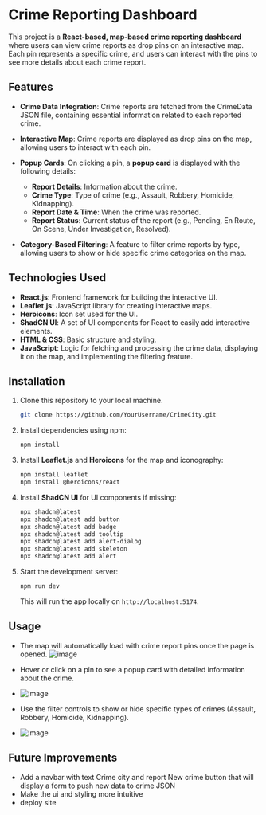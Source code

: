 # Crime Reporting Dashboard

This project is a **React-based, map-based crime reporting dashboard** where users can view crime reports as drop pins on an interactive map. Each pin represents a specific crime, and users can interact with the pins to see more details about each crime report.

## Features

- **Crime Data Integration**: Crime reports are fetched from the CrimeData JSON file, containing essential information related to each reported crime.
  
- **Interactive Map**: Crime reports are displayed as drop pins on the map, allowing users to interact with each pin.

- **Popup Cards**: On clicking a pin, a **popup card** is displayed with the following details:
  - **Report Details**: Information about the crime.
  - **Crime Type**: Type of crime (e.g., Assault, Robbery, Homicide, Kidnapping).
  - **Report Date & Time**: When the crime was reported.
  - **Report Status**: Current status of the report (e.g., Pending, En Route, On Scene, Under Investigation, Resolved).

- **Category-Based Filtering**: A feature to filter crime reports by type, allowing users to show or hide specific crime categories on the map.

## Technologies Used

- **React.js**: Frontend framework for building the interactive UI.
- **Leaflet.js**: JavaScript library for creating interactive maps.
- **Heroicons**: Icon set used for the UI.
- **ShadCN UI**: A set of UI components for React to easily add interactive elements.
- **HTML & CSS**: Basic structure and styling.
- **JavaScript**: Logic for fetching and processing the crime data, displaying it on the map, and implementing the filtering feature.

## Installation

1. Clone this repository to your local machine.

    ```bash
    git clone https://github.com/YourUsername/CrimeCity.git
    ```

2. Install dependencies using npm:

    ```bash
    npm install
    ```

3. Install **Leaflet.js** and **Heroicons** for the map and iconography:

    ```bash
    npm install leaflet
    npm install @heroicons/react
    ```

4. Install **ShadCN UI** for UI components if missing:

    ```bash
    npx shadcn@latest
    npx shadcn@latest add button
    npx shadcn@latest add badge
    npx shadcn@latest add tooltip
    npx shadcn@latest add alert-dialog
    npx shadcn@latest add skeleton
    npx shadcn@latest add alert
    ```

5. Start the development server:

    ```bash
    npm run dev
    ```

    This will run the app locally on `http://localhost:5174`.

## Usage

- The map will automatically load with crime report pins once the page is opened.
  ![image](https://github.com/user-attachments/assets/9a813332-18f3-4c32-ad6e-4ec4fc16300d)

- Hover or click on a pin to see a popup card with detailed information about the crime.
- ![image](https://github.com/user-attachments/assets/3e104e21-a230-48c8-8f2b-25e613397707)

- Use the filter controls to show or hide specific types of crimes (Assault, Robbery, Homicide, Kidnapping).
- ![image](https://github.com/user-attachments/assets/d52dcac6-abcb-42d5-a6b3-1d90ae3bbbec)


## Future Improvements

- Add a navbar with text Crime city and report New crime button that will display a form to push new data to crime JSON
- Make the ui and styling more intuitive
- deploy site
